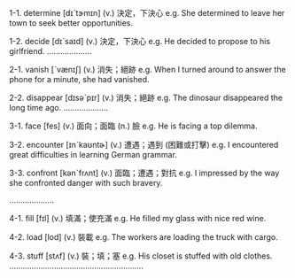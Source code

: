 1-1. determine  [dɪˋtɝmɪn]  (v.)  決定，下決心
e.g. She determined to leave her town to seek better opportunities.

1-2. decide  [dɪˋsaɪd]  (v.)  決定，下決心
e.g. He decided to propose to his girlfriend.
....................

2-1. vanish  [ˋvænɪʃ]  (v.)  消失；絕跡
e.g. When I turned around to answer the phone for a minute, she had vanished.

2-2. disappear  [dɪsəˋpɪr]  (v.)  消失；絕跡
e.g. The dinosaur disappeared the long time ago.
....................

3-1. face  [fes]  (v.)  面向；面臨 (n.) 臉
e.g. He is facing a top dilemma.

3-2. encounter  [ɪnˋkaʊntɚ]  (v.)  遭遇；遇到 (困難或打擊)
e.g. I encountered great difficulties in learning German grammar.

3-3. confront  [kənˋfrʌnt]  (v.)  面臨；遭遇；對抗
e.g. I impressed by the way she confronted danger with such bravery.

....................

4-1. fill  [fɪl]  (v.)  填滿；使充滿
e.g. He filled my glass with nice red wine.

4-2. load  [lod]  (v.)  裝載
e.g. The workers are loading the truck with cargo.

4-3. stuff  [stʌf]  (v.)  裝；填；塞
e.g. His closet is stuffed with old clothes.
............................................................
